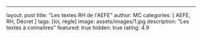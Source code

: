 ---
layout: post
title:  "Les textes RH de l'AEFE"
author: MC
categories: [ AEFE, RH, Décret ]
tags: [loi, règle]
image: assets/images/1.jpg
description: "Les textes à connaitres"
featured: true
hidden: true
rating: 4.9